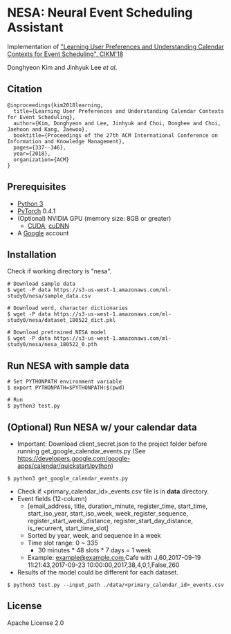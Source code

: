 # NESA: Neural Event Scheduling Assistant
Implementation of ["Learning User Preferences and Understanding Calendar Contexts for Event Scheduling", CIKM'18](https://dl.acm.org/citation.cfm?doid=3269206.3271712)

Donghyeon Kim and Jinhyuk Lee _et al_.

## Citation
```
@inproceedings{kim2018learning,
  title={Learning User Preferences and Understanding Calendar Contexts for Event Scheduling},
  author={Kim, Donghyeon and Lee, Jinhyuk and Choi, Donghee and Choi, Jaehoon and Kang, Jaewoo},
  booktitle={Proceedings of the 27th ACM International Conference on Information and Knowledge Management},
  pages={337--346},
  year={2018},
  organization={ACM}
}
```

## Prerequisites
* [Python 3](https://www.python.org/downloads/)
* [PyTorch](http://pytorch.org/) 0.4.1
* (Optional) NVIDIA GPU (memory size: 8GB or greater)
    * [CUDA](https://developer.nvidia.com/cuda-downloads), [cuDNN](https://developer.nvidia.com/cudnn)
* A [Google](https://www.google.com) account

## Installation
Check if working directory is "nesa".
```
# Download sample data
$ wget -P data https://s3-us-west-1.amazonaws.com/ml-study0/nesa/sample_data.csv

# Download word, character dictionaries
$ wget -P data https://s3-us-west-1.amazonaws.com/ml-study0/nesa/dataset_180522_dict.pkl

# Download pretrained NESA model
$ wget -P data https://s3-us-west-1.amazonaws.com/ml-study0/nesa/nesa_180522_0.pth
```

## Run NESA with sample data
```
# Set PYTHONPATH environment variable
$ export PYTHONPATH=$PYTHONPATH:$(pwd)

# Run
$ python3 test.py
```

## (Optional) Run NESA w/ your calendar data
* Important: Download client_secret.json to the project folder before running get_google_calendar_events.py
(See https://developers.google.com/google-apps/calendar/quickstart/python)
```
$ python3 get_google_calendar_events.py
```
* Check if <primary_calendar_id>_events.csv file is in __data__ directory.
* Event fields (12-column)
    * \[email_address, title, duration_minute, register_time, start_time, start_iso_year, start_iso_week, week_register_sequence, register_start_week_distance, register_start_day_distance, is_recurrent, start_time_slot\]
    * Sorted by year, week, and sequence in a week
    * Time slot range: 0 ~ 335
        * 30 minutes * 48 slots * 7 days = 1 week
    * Example: example@example.com,Cafe with J,60,2017-09-19 11:21:43,2017-09-23 10:00:00,2017,38,4,0,1,False,260
* Results of the model could be different for each dataset.
```
$ python3 test.py --input_path ./data/<primary_calendar_id>_events.csv
```

## License
Apache License 2.0

